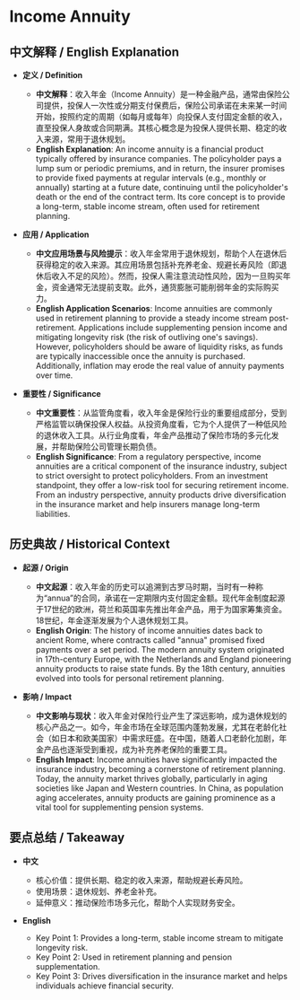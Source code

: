 # Income Annuity

## 中文解释 / English Explanation

* **定义 / Definition**  
  - **中文解释**：收入年金（Income Annuity）是一种金融产品，通常由保险公司提供，投保人一次性或分期支付保费后，保险公司承诺在未来某一时间开始，按照约定的周期（如每月或每年）向投保人支付固定金额的收入，直至投保人身故或合同期满。其核心概念是为投保人提供长期、稳定的收入来源，常用于退休规划。  
  - **English Explanation**: An income annuity is a financial product typically offered by insurance companies. The policyholder pays a lump sum or periodic premiums, and in return, the insurer promises to provide fixed payments at regular intervals (e.g., monthly or annually) starting at a future date, continuing until the policyholder's death or the end of the contract term. Its core concept is to provide a long-term, stable income stream, often used for retirement planning.

* **应用 / Application**  
  - **中文应用场景与风险提示**：收入年金常用于退休规划，帮助个人在退休后获得稳定的收入来源。其应用场景包括补充养老金、规避长寿风险（即退休后收入不足的风险）。然而，投保人需注意流动性风险，因为一旦购买年金，资金通常无法提前支取。此外，通货膨胀可能削弱年金的实际购买力。  
  - **English Application Scenarios**: Income annuities are commonly used in retirement planning to provide a steady income stream post-retirement. Applications include supplementing pension income and mitigating longevity risk (the risk of outliving one's savings). However, policyholders should be aware of liquidity risks, as funds are typically inaccessible once the annuity is purchased. Additionally, inflation may erode the real value of annuity payments over time.

* **重要性 / Significance**  
  - **中文重要性**：从监管角度看，收入年金是保险行业的重要组成部分，受到严格监管以确保投保人权益。从投资角度看，它为个人提供了一种低风险的退休收入工具。从行业角度看，年金产品推动了保险市场的多元化发展，并帮助保险公司管理长期负债。  
  - **English Significance**: From a regulatory perspective, income annuities are a critical component of the insurance industry, subject to strict oversight to protect policyholders. From an investment standpoint, they offer a low-risk tool for securing retirement income. From an industry perspective, annuity products drive diversification in the insurance market and help insurers manage long-term liabilities.

## 历史典故 / Historical Context

* **起源 / Origin**  
  - **中文起源**：收入年金的历史可以追溯到古罗马时期，当时有一种称为“annua”的合同，承诺在一定期限内支付固定金额。现代年金制度起源于17世纪的欧洲，荷兰和英国率先推出年金产品，用于为国家筹集资金。18世纪，年金逐渐发展为个人退休规划工具。  
  - **English Origin**: The history of income annuities dates back to ancient Rome, where contracts called "annua" promised fixed payments over a set period. The modern annuity system originated in 17th-century Europe, with the Netherlands and England pioneering annuity products to raise state funds. By the 18th century, annuities evolved into tools for personal retirement planning.

* **影响 / Impact**  
  - **中文影响与现状**：收入年金对保险行业产生了深远影响，成为退休规划的核心产品之一。如今，年金市场在全球范围内蓬勃发展，尤其在老龄化社会（如日本和欧美国家）中需求旺盛。在中国，随着人口老龄化加剧，年金产品也逐渐受到重视，成为补充养老保险的重要工具。  
  - **English Impact**: Income annuities have significantly impacted the insurance industry, becoming a cornerstone of retirement planning. Today, the annuity market thrives globally, particularly in aging societies like Japan and Western countries. In China, as population aging accelerates, annuity products are gaining prominence as a vital tool for supplementing pension systems.

## 要点总结 / Takeaway

* **中文**  
  - 核心价值：提供长期、稳定的收入来源，帮助规避长寿风险。  
  - 使用场景：退休规划、养老金补充。  
  - 延伸意义：推动保险市场多元化，帮助个人实现财务安全。  

* **English**  
  - Key Point 1: Provides a long-term, stable income stream to mitigate longevity risk.  
  - Key Point 2: Used in retirement planning and pension supplementation.  
  - Key Point 3: Drives diversification in the insurance market and helps individuals achieve financial security.